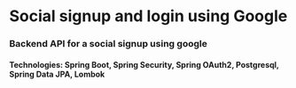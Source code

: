 # Social signup and login using Google
### Backend API for a social signup using google
#### Technologies: Spring Boot, Spring Security, Spring OAuth2, Postgresql, Spring Data JPA, Lombok
